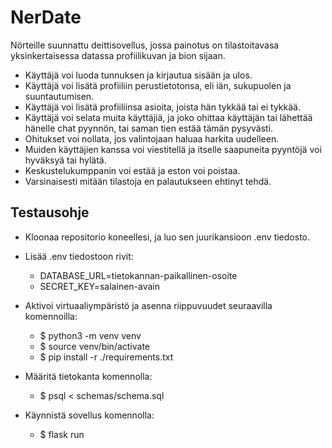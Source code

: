 # NerDate
Nörteille suunnattu deittisovellus, jossa painotus on tilastoitavasa yksinkertaisessa datassa profiilikuvan ja bion sijaan.
* Käyttäjä voi luoda tunnuksen ja kirjautua sisään ja ulos.
* Käyttäjä voi lisätä profiiliin perustietotonsa, eli iän, sukupuolen ja suuntautumisen.
* Käyttäjä voi lisätä profiiliinsa asioita, joista hän tykkää tai ei tykkää.
* Käyttäjä voi selata muita käyttäjiä, ja joko ohittaa käyttäjän tai lähettää hänelle chat pyynnön, tai saman tien estää tämän pysyvästi.
* Ohitukset voi nollata, jos valintojaan haluaa harkita uudelleen.
* Muiden käyttäjien kanssa voi viestitellä ja itselle saapuneita pyyntöjä voi hyväksyä tai hylätä.
* Keskustelukumppanin voi estää ja eston voi poistaa.
* Varsinaisesti mitään tilastoja en palautukseen ehtinyt tehdä.
## Testausohje
* Kloonaa repositorio koneellesi, ja luo sen juurikansioon .env tiedosto.
* Lisää .env tiedostoon rivit:
  * DATABASE_URL=tietokannan-paikallinen-osoite
  * SECRET_KEY=salainen-avain
* Aktivoi virtuaaliympäristö ja asenna riippuvuudet seuraavilla komennoilla:
  * $ python3 -m venv venv
  * $ source venv/bin/activate
  * $ pip install -r ./requirements.txt

* Määritä tietokanta komennolla:
  * $ psql < schemas/schema.sql
* Käynnistä sovellus komennolla:
  * $ flask run

